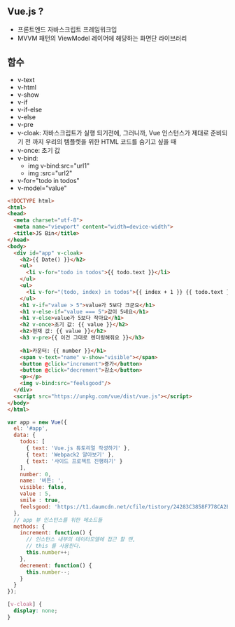 ## Vue.js ?  

- 프론트엔드 자바스크립트 프레임워크입
- MVVM 패턴의 ViewModel 레이어에 해당하는 화면단 라이브러리


## 함수

- v-text
- v-html
- v-show
- v-if 
- v-if-else
- v-else
- v-pre
- v-cloak: 자바스크립트가 실행 되기전에, 그러니까, Vue 인스턴스가 제대로 준비되기 전 까지 우리의 템플렛을 위한 HTML 코드를 숨기고 싶을 때
- v-once: 초기 값
- v-bind: 
  - img v-bind:src="url1"
  - img :src="url2"
- v-for="todo in todos"
- v-model="value"


```html
<!DOCTYPE html>
<html>
<head>
  <meta charset="utf-8">
  <meta name="viewport" content="width=device-width">
  <title>JS Bin</title>
</head>
<body>
  <div id="app" v-cloak>
    <h2>{{ Date() }}</h2>
    <ul>
      <li v-for="todo in todos">{{ todo.text }}</li>
    </ul>
    <ul>
      <li v-for="(todo, index) in todos">{{ index + 1 }} {{ todo.text }}</li>
    </ul>
    <h1 v-if="value > 5">value가 5보다 크군요</h1>
    <h1 v-else-if="value === 5">값이 5네요</h1>
    <h1 v-else>value가 5보다 작아요</h1>
    <h2 v-once>초기 값: {{ value }}</h2>
    <h2>현재 값: {{ value }}</h2>
    <h3 v-pre>{{ 이건 그대로 렌더링해줘요 }}</h3>
    
    <h1>카운터: {{ number }}</h1>
    <span v-text="name" v-show="visible"></span>
    <button @click="increment">증가</button>
    <button @click="decrement">감소</button>
    <p></p>
    <img v-bind:src="feelsgood"/>
  </div>
  <script src="https://unpkg.com/vue/dist/vue.js"></script>
</body>
</html>
```
```javascript
var app = new Vue({
  el: '#app', 
  data: {
    todos: [
      { text: 'Vue.js 튜토리얼 작성하기' },
      { text: 'Webpack2 알아보기' },
      { text: '사이드 프로젝트 진행하기' }
    ],
    number: 0,
    name: '버튼: ',
    visible: false,
    value : 5,
    smile : true,
    feelsgood: 'https://t1.daumcdn.net/cfile/tistory/24283C3858F778CA2E'
  },
  // app 뷰 인스턴스를 위한 메소드들
  methods: {
    increment: function() {
      // 인스턴스 내부의 데이터모델에 접근 할 땐,
      // this 를 사용한다.
      this.number++;
    },
    decrement: function() {
      this.number--;
    }
  }
});
```
```css
[v-cloak] {
  display: none;
}
```

